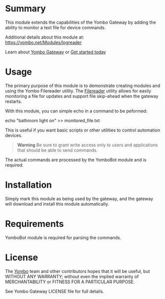 Summary
=======

This module extends the capabilities of the Yombo Gateway by adding the ability to monitor a text file for device commands.

Additional details about this module at: https://yombo.net/Modules/logreader

Learn about [Yombo Gateway](https://yombo.net/) or
[Get started today](https://yombo.net/Docs/Gateway/Quick_start)

Usage
=====

The primary purpose of this module is to demonstrate creating modules and using
the Yombo Filereader utility. The
[Filereader](https://yombo.net/Docs/Developing_modules/Utilities) utility allows
for easily monitoring a file for updates and support file skip-ahead when the gateway restarts.

With this module, you can simple echo in a command to be peformed:

echo "bathroom light on" >> monitored_file.txt

This is useful if you want basic scripts or other utilities to control automation devices.

> **Warning**
Be sure to grant write access only to users and
applications that should be able to send commands.

The actual commands are processed by the YomboBot module and is required.

Installation
============

Simply mark this module as being used by the gateway, and the gateway will download
and install this module automatically.

Requirements
============

YomboBot module is required for parsing the commands.

License
=======

The [Yombo](https://yombo.net/) team and other contributors hopes that it will be
useful, but WITHOUT ANY WARRANTY; without even the implied warranty of MERCHANTABILITY
or FITNESS FOR A PARTICULAR PURPOSE.

See Yombo Gateway LICENSE file for full details.
